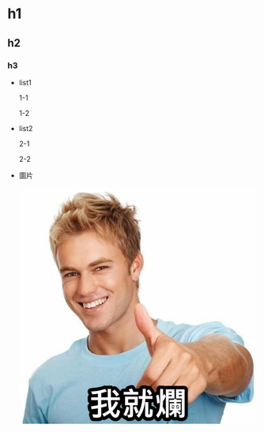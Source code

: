 # h1
## h2
### h3

* list1

  1-1

  1-2

* list2

  2-1

  2-2


* 圖片

  ![image](images/bad.png)



